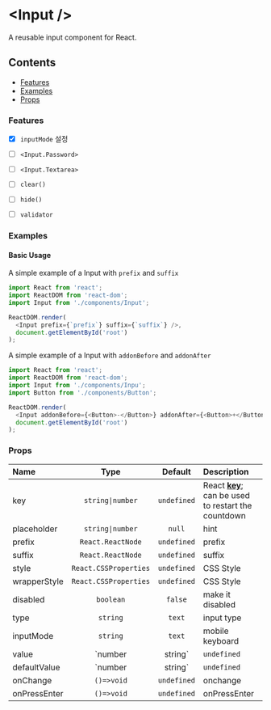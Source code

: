 # &lt;Input /&gt;
A reusable input component for React.

## Contents

- [Features](#features)
- [Examples](#examples)
- [Props](#props)

### Features

- [x] `inputMode` 설정
- [ ] `<Input.Password>`
- [ ] `<Input.Textarea>`
- [ ] `clear()`
- [ ] `hide()`
- [ ] `validator`


### Examples

#### Basic Usage
A simple example of a Input with `prefix` and `suffix`

```js
import React from 'react';
import ReactDOM from 'react-dom';
import Input from './components/Input';

ReactDOM.render(
  <Input prefix={`prefix`} suffix={`suffix`} />,
  document.getElementById('root')
);
```

A simple example of a Input with `addonBefore` and `addonAfter`

```js
import React from 'react';
import ReactDOM from 'react-dom';
import Input from './components/Inpu';
import Button from './components/Button';

ReactDOM.render(
  <Input addonBefore={<Button>-</Button>} addonAfter={<Button>+</Button>} />,
  document.getElementById('root')
);
```

### Props
|Name|Type|Default|Description|
|:--|:--:|:-----:|:-----------|
|key|<code>string&#124;number</code>|`undefined`|React  [**key**](https://reactjs.org/docs/lists-and-keys.html#keys); can be used to restart the countdown|
|placeholder|<code>string&#124;number</code>|`null`|hint|
|prefix|`React.ReactNode`|`undefined`|prefix|
|suffix|`React.ReactNode`|`undefined`|suffix|
|style|`React.CSSProperties`|`undefined`|CSS Style|
|wrapperStyle|`React.CSSProperties`|`undefined`|CSS Style|
|disabled|`boolean`|`false`|make it disabled|
|type|`string`|`text`|input type|
|inputMode|`string`|`text`|mobile keyboard|
|value|`number|string`|`undefined`|value|
|defaultValue|`number|string`|`undefined`|default Value|
|onChange|`()=>void`|`undefined`|onchange|
|onPressEnter|`()=>void`|`undefined`|onPressEnter|
